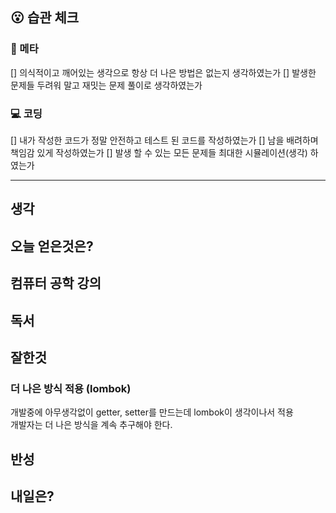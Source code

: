 ## :open_mouth: 습관 체크

### :muscle: 메타
[] 의식적이고 깨어있는 생각으로 항상 더 나은 방법은 없는지 생각하였는가
[] 발생한 문제들 두려워 말고 재밋는 문제 풀이로 생각하였는가

### :computer: 코딩
[] 내가 작성한 코드가 정말 안전하고 테스트 된 코드를 작성하였는가
[] 남을 배려하며 책임감 있게 작성하였는가
[] 발생 할 수 있는 모든 문제들 최대한 시뮬레이션(생각) 하였는가

**** 
## 생각
## 오늘 얻은것은?
## 컴퓨터 공학 강의
## 독서
## 잘한것

### 더 나은 방식 적용 (lombok)
개발중에 아무생각없이 getter, setter를 만드는데 lombok이 생각이나서 적용  
개발자는 더 나은 방식을 계속 추구해야 한다.

## 반성
## 내일은?
